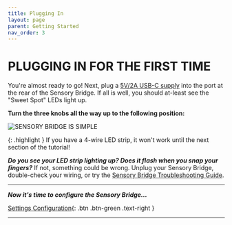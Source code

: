 ```yaml
---
title: Plugging In
layout: page
parent: Getting Started
nav_order: 3
---
```


# PLUGGING IN FOR THE FIRST TIME

You're almost ready to go! Next, plug a [5V/2A USB-C supply](https://www.amazon.com/Certified-Charger-FONKEN-Universal-Compatible/dp/B07DF782WQ/ref=sr_1_4?crid=1WJDP9XHVR3QC&keywords=2a+usb+adapter&qid=1662388344&sprefix=2a+usb+adapter%2Caps%2C131&sr=8-4) into the port at the rear of the Sensory Bridge. If all is well, you should at-least see the "Sweet Spot" LEDs light up.

**Turn the three knobs all the way up to the following position:**

![SENSORY BRIDGE IS SIMPLE](https://github.com/connornishijima/sensory_bridge_docs/blob/main/img/2.jpg?raw=true)

{: .highlight }
If you have a 4-wire LED strip, it won't work until the next section of the tutorial!

***Do you see your LED strip lighting up? Does it flash when you snap your fingers?*** If not, something could be wrong. Unplug your Sensory Bridge, double-check your wiring, or try the [Sensory Bridge Troubleshooting Guide](!!!!!!!!!!!!!!!!!!!!!!!!!!!!!TROUBLESHOOTER).

-------------------------------------------------------

***Now it's time to configure the Sensory Bridge...***

[Settings Configuration](https://connornishijima.github.io/sensory_bridge_docs/settings_configuration.html){: .btn .btn-green .text-right }

-------------------------------------------------------
